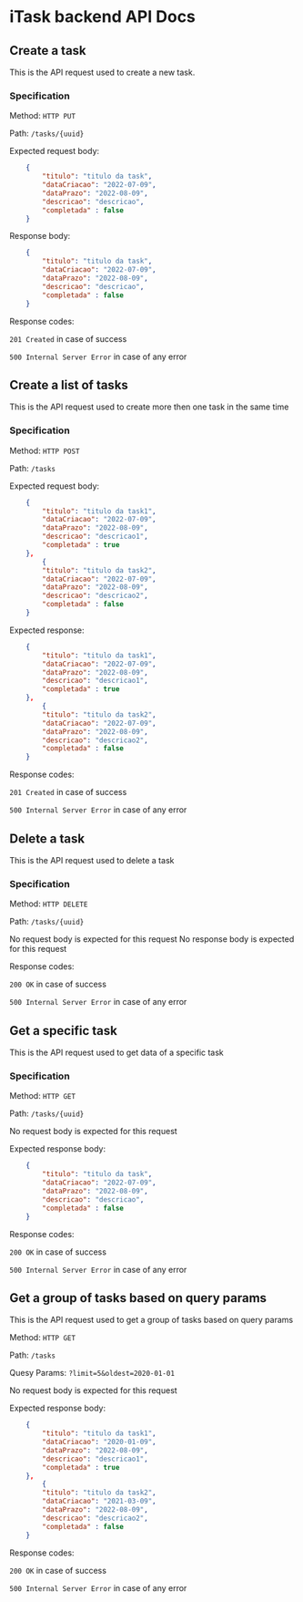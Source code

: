 # iTask backend API Docs

## Create a task

This is the API request used to create a new task.

### Specification

Method: `HTTP PUT`

Path: `/tasks/{uuid}`

Expected request body:
```json
    {
        "titulo": "titulo da task",
        "dataCriacao": "2022-07-09",
        "dataPrazo": "2022-08-09",
        "descricao": "descricao",
        "completada" : false
    }
```

Response body:
```json
    {
        "titulo": "titulo da task",
        "dataCriacao": "2022-07-09",
        "dataPrazo": "2022-08-09",
        "descricao": "descricao",
        "completada" : false
    }
```

Response codes:

`201 Created` in case of success

`500 Internal Server Error` in case of any error

## Create a list of tasks

This is the API request used to create more then one task in the same time

### Specification

Method: `HTTP POST`

Path: `/tasks`

Expected request body:
```json
    {
        "titulo": "titulo da task1",
        "dataCriacao": "2022-07-09",
        "dataPrazo": "2022-08-09",
        "descricao": "descricao1",
        "completada" : true
    },
        {
        "titulo": "titulo da task2",
        "dataCriacao": "2022-07-09",
        "dataPrazo": "2022-08-09",
        "descricao": "descricao2",
        "completada" : false
    }
```

Expected response:

```json
    {
        "titulo": "titulo da task1",
        "dataCriacao": "2022-07-09",
        "dataPrazo": "2022-08-09",
        "descricao": "descricao1",
        "completada" : true
    },
        {
        "titulo": "titulo da task2",
        "dataCriacao": "2022-07-09",
        "dataPrazo": "2022-08-09",
        "descricao": "descricao2",
        "completada" : false
    }
```

Response codes:

`201 Created` in case of success

`500 Internal Server Error` in case of any error

## Delete a task

This is the API request used to delete a task

### Specification

Method: `HTTP DELETE`

Path: `/tasks/{uuid}`

No request body is expected for this request
No response body is expected for this request

Response codes:

`200 OK` in case of success

`500 Internal Server Error` in case of any error

## Get a specific task

This is the API request used to get data of a specific task

### Specification

Method: `HTTP GET`

Path: `/tasks/{uuid}`

No request body is expected for this request

Expected response body:
```json
    {
        "titulo": "titulo da task",
        "dataCriacao": "2022-07-09",
        "dataPrazo": "2022-08-09",
        "descricao": "descricao",
        "completada" : false
    }
```

Response codes:

`200 OK` in case of success

`500 Internal Server Error` in case of any error

## Get a group of tasks based on query params

This is the API request used to get a group of tasks based on query params

Method: `HTTP GET`

Path: `/tasks`

Quesy Params: `?limit=5&oldest=2020-01-01`

No request body is expected for this request

Expected response body:
```json
    {
        "titulo": "titulo da task1",
        "dataCriacao": "2020-01-09",
        "dataPrazo": "2022-08-09",
        "descricao": "descricao1",
        "completada" : true
    },
        {
        "titulo": "titulo da task2",
        "dataCriacao": "2021-03-09",
        "dataPrazo": "2022-08-09",
        "descricao": "descricao2",
        "completada" : false
    }
``` 

Response codes:

`200 OK` in case of success

`500 Internal Server Error` in case of any error
